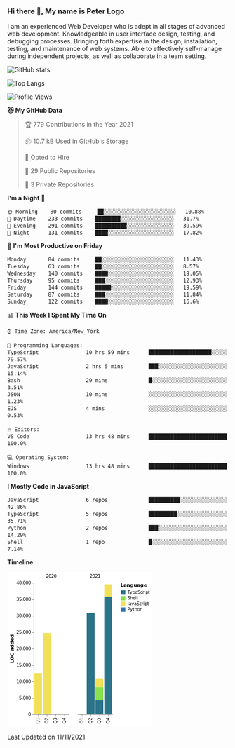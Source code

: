 ### Hi there 👋, My name is Peter Logo

I am an experienced Web Developer who is adept in all stages of advanced web development. Knowledgeable in user interface design, 
testing, and debugging processes. Bringing forth expertise in the design, installation, testing, and maintenance of web systems. 
Able to effectively self-manage during independent projects, as well as collaborate in a team setting.

![GitHub stats](https://github-readme-stats.vercel.app/api?username=peterlogo&show_icons=true&count_private=true&theme=dark)

![Top Langs](https://github-readme-stats.vercel.app/api/top-langs/?username=peterlogo&theme=dark&layout=compact&langs_count=8)

<!--START_SECTION:waka-->
![Profile Views](http://img.shields.io/badge/Profile%20Views-1-blue)

**🐱 My GitHub Data** 

> 🏆 779 Contributions in the Year 2021
 > 
> 📦 10.7 kB Used in GitHub's Storage 
 > 
> 💼 Opted to Hire
 > 
> 📜 29 Public Repositories 
 > 
> 🔑 3 Private Repositories  
 > 
**I'm a Night 🦉** 

```text
🌞 Morning    80 commits     ██░░░░░░░░░░░░░░░░░░░░░░░   10.88% 
🌆 Daytime    233 commits    ████████░░░░░░░░░░░░░░░░░   31.7% 
🌃 Evening    291 commits    ██████████░░░░░░░░░░░░░░░   39.59% 
🌙 Night      131 commits    ████░░░░░░░░░░░░░░░░░░░░░   17.82%

```
📅 **I'm Most Productive on Friday** 

```text
Monday       84 commits     ██░░░░░░░░░░░░░░░░░░░░░░░   11.43% 
Tuesday      63 commits     ██░░░░░░░░░░░░░░░░░░░░░░░   8.57% 
Wednesday    140 commits    ████░░░░░░░░░░░░░░░░░░░░░   19.05% 
Thursday     95 commits     ███░░░░░░░░░░░░░░░░░░░░░░   12.93% 
Friday       144 commits    █████░░░░░░░░░░░░░░░░░░░░   19.59% 
Saturday     87 commits     ███░░░░░░░░░░░░░░░░░░░░░░   11.84% 
Sunday       122 commits    ████░░░░░░░░░░░░░░░░░░░░░   16.6%

```


📊 **This Week I Spent My Time On** 

```text
⌚︎ Time Zone: America/New_York

💬 Programming Languages: 
TypeScript               10 hrs 59 mins      ████████████████████░░░░░   79.57% 
JavaScript               2 hrs 5 mins        ███░░░░░░░░░░░░░░░░░░░░░░   15.14% 
Bash                     29 mins             █░░░░░░░░░░░░░░░░░░░░░░░░   3.51% 
JSON                     10 mins             ░░░░░░░░░░░░░░░░░░░░░░░░░   1.23% 
EJS                      4 mins              ░░░░░░░░░░░░░░░░░░░░░░░░░   0.53%

🔥 Editors: 
VS Code                  13 hrs 48 mins      █████████████████████████   100.0%

💻 Operating System: 
Windows                  13 hrs 48 mins      █████████████████████████   100.0%

```

**I Mostly Code in JavaScript** 

```text
JavaScript               6 repos             ██████████░░░░░░░░░░░░░░░   42.86% 
TypeScript               5 repos             █████████░░░░░░░░░░░░░░░░   35.71% 
Python                   2 repos             ███░░░░░░░░░░░░░░░░░░░░░░   14.29% 
Shell                    1 repo              █░░░░░░░░░░░░░░░░░░░░░░░░   7.14%

```


**Timeline**

![Chart not found](https://raw.githubusercontent.com/peterlogo/peterlogo/main/charts/bar_graph.png) 


 Last Updated on 11/11/2021
<!--END_SECTION:waka-->


